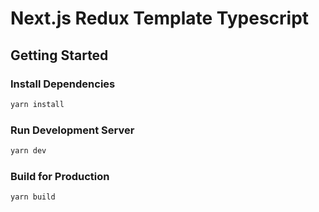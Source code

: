 # Next.js Redux Template Typescript
## Getting Started

### Install Dependencies
```bash
yarn install
```

### Run Development Server

```bash
yarn dev
```

### Build for Production

```bash
yarn build
```
